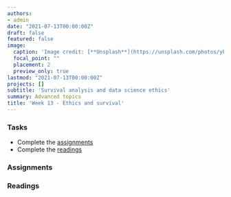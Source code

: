 ```yaml
---
authors:
- admin
date: "2021-07-13T00:00:00Z"
draft: false
featured: false
image:
  caption: 'Image credit: [**Unsplash**](https://unsplash.com/photos/yPBHXvN3HII)'
  focal_point: ""
  placement: 2
  preview_only: true
lastmod: "2021-07-13T00:00:00Z"
projects: []
subtitle: 'Survival analysis and data science ethics'
summary: Advanced topics
title: 'Week 13 - Ethics and survival'
---
```


### Tasks

- Complete the [assignments](/post/11-week/#assignments)
- Complete the [readings](/post/11-week/#readings)

### Assignments

### Readings